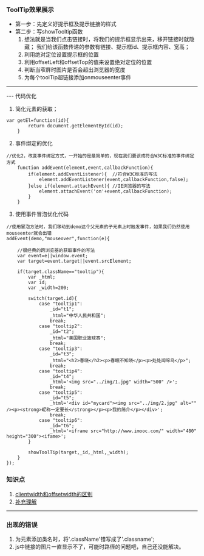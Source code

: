 ### ToolTip效果展示

- 第一步：先定义好提示框及提示链接的样式
- 第二步：写showTooltip函数
	1. 想法就是当我们点击链接时，将我们的提示框显示出来，移开链接时就隐藏；
	我们给该函数传递的参数有链接、提示框id、提示框内容、宽高；
	2. 利用绝对定位设置提示框的位置
	3. 利用offsetLeft和offsetTop的值来设置绝对定位的位置
	5. 判断当窄屏时图片是否会超出浏览器的宽度
	4. 为每个toolTip超链接添加onmouseenter事件
---


--- 代码优化
1. 简化元素的获取；
```
var getEl=function(id){
		return document.getElementById(id);
	}
```
2. 事件绑定的优化
```
//优化2，改变事件绑定方式，一开始的是最简单的，现在我们要该成符合W3C标准的事件绑定方式
	function addEvent(element,event,callbackFunction){
		if(element.addEventListener){  //符合W3C标准的写法
			element.addEventListener(event,callbackFunction,false);
		}else if(element.attachEvent){ //IE浏览器的写法
			element.attachEvent('on'+event,callbackFunction);
		}
	}
```
3. 使用事件冒泡优化代码
```
//使用冒泡方法时，我们移动到demo这个父元素的子元素上时触发事件，如果我们仍然使用mouseenter就会出错
addEvent(demo,"mouseover",function(e){
	
	//很经典的跨浏览器的获取事件的写法
	var event=e||window.event;
	var target=event.target||event.srcElement;
	
	if(target.className=="tooltip"){
		var _html;
		var id;
		var _width=200;
		
		switch(target.id){
			case "tooltip1":
				_id="t1";
				_html="中华人民共和国";
				break;
			case "tooltip2":
				_id="t2";
				_html="美国职业篮球赛";
				break;
			case "tooltip3":
				_id="t3";
				_html="<h2>春晓</h2><p>春眠不知晓</p><p>处处闻啼鸟</p>";
				break;
			case "tooltip4":
				_id="t4";
				_html='<img src="../img/1.jpg" width="500" />';
				break;
			case "tooltip5":
				_id="t5";
				_html='<div id="mycard"><img src="../img/2.jpg" alt="" /><p><strong>昵称一定要长</strong></p><p>我的简介</p></div>';
				break;
			case "tooltip6":
				_id="t6";
				_html='<iframe src="http://www.imooc.com/" width="480" height="300"><ifame>';
		}
		
		showToolTip(target,_id,_html,_width);
	}
});

```
### 知识点
1. [clientwidth和offsetwidth的区别](https://www.cnblogs.com/mfc-itblog/p/5684464.html)
2. [补充理解](http://blog.csdn.net/u010874036/article/details/50953044)
---
### 出现的错误
1. 为元素添加类名时，将'.className'错写成了'.classname';
2. js中链接的图片一直显示不了，可能时路径的问题吧，自己还没能解决。
